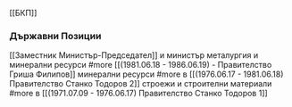 [[БКП]]

### Държавни Позиции
[[Заместник Министър-Председател]] и министър металургия и минерални ресурси #more [[(1981.06.18 - 1986.06.19) - Правителство Гриша Филипов]]
минерални ресурси #more в [[(1976.06.17 - 1981.06.18) Правителство Станко Тодоров 2]]
строежи и строителни материали #more в [[(1971.07.09 - 1976.06.17) Правителство Станко Тодоров 1]]
